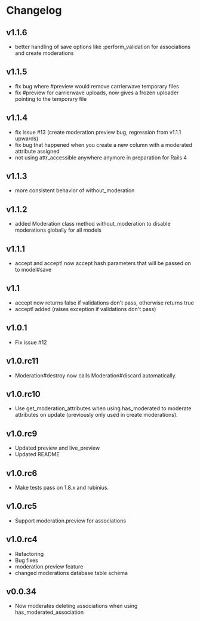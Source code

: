# Changelog

## v1.1.6

* better handling of save options like :perform_validation for associations and create moderations

## v1.1.5

* fix bug where #preview would remove carrierwave temporary files
* fix #preview for carrierwave uploads, now gives a frozen uploader pointing to the temporary file

## v1.1.4

* fix issue #13 (create moderation preview bug, regression from v1.1.1 upwards)
* fix bug that happened when you create a new column with a moderated attribute assigned
* not using attr_accessible anywhere anymore in preparation for Rails 4

## v1.1.3

* more consistent behavior of without_moderation

## v1.1.2

* added Moderation class method without_moderation to disable moderations globally for all models

## v1.1.1

* accept and accept! now accept hash parameters that will be passed on to model#save

## v1.1

* accept now returns false if validations don't pass, otherwise returns true
* accept! added (raises exception if validations don't pass)

## v1.0.1

* Fix issue #12

## v1.0.rc11

* Moderation#destroy now calls Moderation#discard automatically.

## v1.0.rc10

* Use get\_moderation\_attributes when using has\_moderated to moderate attributes on update (previously only used in create moderations).

## v1.0.rc9

* Updated preview and live\_preview
* Updated README

## v1.0.rc6

* Make tests pass on 1.8.x and rubinius.

## v1.0.rc5

* Support moderation.preview for associations

## v1.0.rc4

* Refactoring
* Bug fixes
* moderation.preview feature
* changed moderations database table schema

## v0.0.34

* Now moderates deleting associations when using has\_moderated\_association
